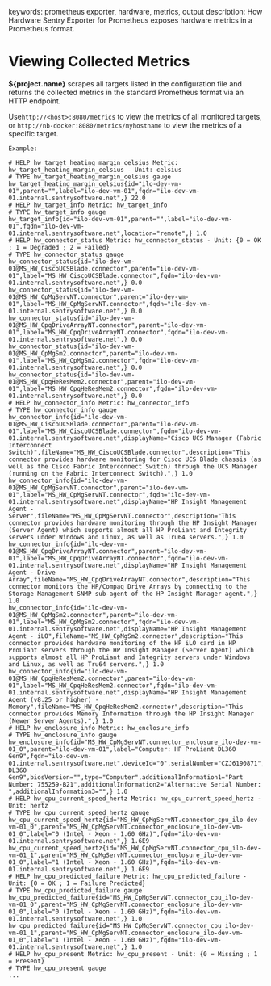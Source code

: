 keywords: prometheus exporter, hardware, metrics, output
description: How Hardware Sentry Exporter for Prometheus exposes hardware metrics in a Prometheus format.

# Viewing Collected Metrics

**${project.name}** scrapes all targets listed in the configuration file and returns the collected metrics in the standard Prometheus format via an HTTP endpoint.

Use```http://<host>:8080/metrics``` to view the metrics of all monitored targets, or
```http://nb-docker:8080/metrics/myhostname``` to view the metrics of a specific target.

```
Example:

# HELP hw_target_heating_margin_celsius Metric: hw_target_heating_margin_celsius - Unit: celsius
# TYPE hw_target_heating_margin_celsius gauge
hw_target_heating_margin_celsius{id="ilo-dev-vm-01",parent="",label="ilo-dev-vm-01",fqdn="ilo-dev-vm-01.internal.sentrysoftware.net",} 22.0
# HELP hw_target_info Metric: hw_target_info
# TYPE hw_target_info gauge
hw_target_info{id="ilo-dev-vm-01",parent="",label="ilo-dev-vm-01",fqdn="ilo-dev-vm-01.internal.sentrysoftware.net",location="remote",} 1.0
# HELP hw_connector_status Metric: hw_connector_status - Unit: {0 = OK ; 1 = Degraded ; 2 = Failed}
# TYPE hw_connector_status gauge
hw_connector_status{id="ilo-dev-vm-01@MS_HW_CiscoUCSBlade.connector",parent="ilo-dev-vm-01",label="MS_HW_CiscoUCSBlade.connector",fqdn="ilo-dev-vm-01.internal.sentrysoftware.net",} 0.0
hw_connector_status{id="ilo-dev-vm-01@MS_HW_CpMgServNT.connector",parent="ilo-dev-vm-01",label="MS_HW_CpMgServNT.connector",fqdn="ilo-dev-vm-01.internal.sentrysoftware.net",} 0.0
hw_connector_status{id="ilo-dev-vm-01@MS_HW_CpqDriveArrayNT.connector",parent="ilo-dev-vm-01",label="MS_HW_CpqDriveArrayNT.connector",fqdn="ilo-dev-vm-01.internal.sentrysoftware.net",} 0.0
hw_connector_status{id="ilo-dev-vm-01@MS_HW_CpMgSm2.connector",parent="ilo-dev-vm-01",label="MS_HW_CpMgSm2.connector",fqdn="ilo-dev-vm-01.internal.sentrysoftware.net",} 0.0
hw_connector_status{id="ilo-dev-vm-01@MS_HW_CpqHeResMem2.connector",parent="ilo-dev-vm-01",label="MS_HW_CpqHeResMem2.connector",fqdn="ilo-dev-vm-01.internal.sentrysoftware.net",} 0.0
# HELP hw_connector_info Metric: hw_connector_info
# TYPE hw_connector_info gauge
hw_connector_info{id="ilo-dev-vm-01@MS_HW_CiscoUCSBlade.connector",parent="ilo-dev-vm-01",label="MS_HW_CiscoUCSBlade.connector",fqdn="ilo-dev-vm-01.internal.sentrysoftware.net",displayName="Cisco UCS Manager (Fabric Interconnect Switch)",fileName="MS_HW_CiscoUCSBlade.connector",description="This connector provides hardware monitoring for Cisco UCS Blade chassis (as well as the Cisco Fabric Interconnect Switch) through the UCS Manager (running on the Fabric Interconnect Switch).",} 1.0
hw_connector_info{id="ilo-dev-vm-01@MS_HW_CpMgServNT.connector",parent="ilo-dev-vm-01",label="MS_HW_CpMgServNT.connector",fqdn="ilo-dev-vm-01.internal.sentrysoftware.net",displayName="HP Insight Management Agent - Server",fileName="MS_HW_CpMgServNT.connector",description="This connector provides hardware monitoring through the HP Insight Manager (Server Agent) which supports almost all HP ProLiant and Integrity servers under Windows and Linux, as well as Tru64 servers.",} 1.0
hw_connector_info{id="ilo-dev-vm-01@MS_HW_CpqDriveArrayNT.connector",parent="ilo-dev-vm-01",label="MS_HW_CpqDriveArrayNT.connector",fqdn="ilo-dev-vm-01.internal.sentrysoftware.net",displayName="HP Insight Management Agent - Drive Array",fileName="MS_HW_CpqDriveArrayNT.connector",description="This connector monitors the HP/Compaq Drive Arrays by connecting to the Storage Management SNMP sub-agent of the HP Insight Manager agent.",} 1.0
hw_connector_info{id="ilo-dev-vm-01@MS_HW_CpMgSm2.connector",parent="ilo-dev-vm-01",label="MS_HW_CpMgSm2.connector",fqdn="ilo-dev-vm-01.internal.sentrysoftware.net",displayName="HP Insight Management Agent - iLO",fileName="MS_HW_CpMgSm2.connector",description="This connector provides hardware monitoring of the HP iLO card in HP ProLiant servers through the HP Insight Manager (Server Agent) which supports almost all HP ProLiant and Integrity servers under Windows and Linux, as well as Tru64 servers.",} 1.0
hw_connector_info{id="ilo-dev-vm-01@MS_HW_CpqHeResMem2.connector",parent="ilo-dev-vm-01",label="MS_HW_CpqHeResMem2.connector",fqdn="ilo-dev-vm-01.internal.sentrysoftware.net",displayName="HP Insight Management Agent (v8.25 or higher) - Memory",fileName="MS_HW_CpqHeResMem2.connector",description="This connector provides Memory Information through the HP Insight Manager (Newer Server Agents).",} 1.0
# HELP hw_enclosure_info Metric: hw_enclosure_info
# TYPE hw_enclosure_info gauge
hw_enclosure_info{id="MS_HW_CpMgServNT.connector_enclosure_ilo-dev-vm-01_0",parent="ilo-dev-vm-01",label="Computer: HP ProLiant DL360 Gen9",fqdn="ilo-dev-vm-01.internal.sentrysoftware.net",deviceId="0",serialNumber="CZJ6190871",vendor="HP",model="ProLiant DL360 Gen9",biosVersion="",type="Computer",additionalInformation1="Part Number: 755259-B21",additionalInformation2="Alternative Serial Number: ",additionalInformation3="",} 1.0
# HELP hw_cpu_current_speed_hertz Metric: hw_cpu_current_speed_hertz - Unit: hertz
# TYPE hw_cpu_current_speed_hertz gauge
hw_cpu_current_speed_hertz{id="MS_HW_CpMgServNT.connector_cpu_ilo-dev-vm-01_0",parent="MS_HW_CpMgServNT.connector_enclosure_ilo-dev-vm-01_0",label="0 (Intel - Xeon - 1.60 GHz)",fqdn="ilo-dev-vm-01.internal.sentrysoftware.net",} 1.6E9
hw_cpu_current_speed_hertz{id="MS_HW_CpMgServNT.connector_cpu_ilo-dev-vm-01_1",parent="MS_HW_CpMgServNT.connector_enclosure_ilo-dev-vm-01_0",label="1 (Intel - Xeon - 1.60 GHz)",fqdn="ilo-dev-vm-01.internal.sentrysoftware.net",} 1.6E9
# HELP hw_cpu_predicted_failure Metric: hw_cpu_predicted_failure - Unit: {0 = OK ; 1 = Failure Predicted}
# TYPE hw_cpu_predicted_failure gauge
hw_cpu_predicted_failure{id="MS_HW_CpMgServNT.connector_cpu_ilo-dev-vm-01_0",parent="MS_HW_CpMgServNT.connector_enclosure_ilo-dev-vm-01_0",label="0 (Intel - Xeon - 1.60 GHz)",fqdn="ilo-dev-vm-01.internal.sentrysoftware.net",} 1.0
hw_cpu_predicted_failure{id="MS_HW_CpMgServNT.connector_cpu_ilo-dev-vm-01_1",parent="MS_HW_CpMgServNT.connector_enclosure_ilo-dev-vm-01_0",label="1 (Intel - Xeon - 1.60 GHz)",fqdn="ilo-dev-vm-01.internal.sentrysoftware.net",} 1.0
# HELP hw_cpu_present Metric: hw_cpu_present - Unit: {0 = Missing ; 1 = Present}
# TYPE hw_cpu_present gauge
...
```
